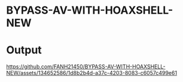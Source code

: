 # BYPASS-AV-WITH-HOAXSHELL-NEW
# Output 

https://github.com/FANH21450/BYPASS-AV-WITH-HOAXSHELL-NEW/assets/134652586/1d8b2b4d-a37c-4203-8083-c6057c499e61

